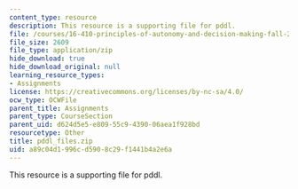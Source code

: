 ```yaml
---
content_type: resource
description: This resource is a supporting file for pddl.
file: /courses/16-410-principles-of-autonomy-and-decision-making-fall-2010/a89c04d1996cd5908c29f1441b4a2e6a_pddl_files.zip
file_size: 2609
file_type: application/zip
hide_download: true
hide_download_original: null
learning_resource_types:
- Assignments
license: https://creativecommons.org/licenses/by-nc-sa/4.0/
ocw_type: OCWFile
parent_title: Assignments
parent_type: CourseSection
parent_uid: d624d5e5-e809-55c9-4390-06aea1f928bd
resourcetype: Other
title: pddl_files.zip
uid: a89c04d1-996c-d590-8c29-f1441b4a2e6a
---
```

This resource is a supporting file for pddl.